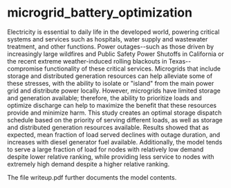 # microgrid_battery_optimization
Electricity is essential to daily life in the developed world, powering critical systems and services such as
hospitals, water supply and wastewater treatment, and other functions. Power outages--such as those
driven by increasingly large wildfires and Public Safety Power Shutoffs in California or the recent
extreme weather-induced rolling blackouts in Texas--compromise functionality of these critical services.
Microgrids that include storage and distributed generation resources can help alleviate some of these
stresses, with the ability to isolate or "island" from the main power grid and distribute power locally.
However, microgrids have limited storage and generation available; therefore, the ability to prioritize
loads and optimize discharge can help to maximize the benefit that these resources provide and minimize
harm. This study creates an optimal storage dispatch schedule based on the priority of serving different
loads, as well as storage and distributed generation resources available. Results showed that as expected,
mean fraction of load served declines with outage duration, and increases with diesel generator fuel
available. Additionally, the model tends to serve a large fraction of load for nodes with relatively low
demand despite lower relative ranking, while providing less service to nodes with extremely high demand
despite a higher relative ranking.

The file writeup.pdf further documents the model contents. 
